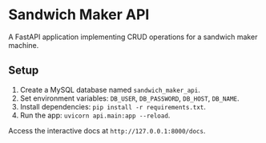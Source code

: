 # Sandwich Maker API

A FastAPI application implementing CRUD operations for a sandwich maker machine.

## Setup

1. Create a MySQL database named `sandwich_maker_api`.
2. Set environment variables: `DB_USER`, `DB_PASSWORD`, `DB_HOST`, `DB_NAME`.
3. Install dependencies: `pip install -r requirements.txt`.
4. Run the app: `uvicorn api.main:app --reload`.

Access the interactive docs at `http://127.0.0.1:8000/docs`.
